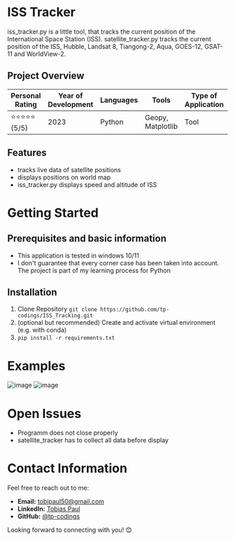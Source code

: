 # ISS Tracker
iss_tracker.py is a little tool, that tracks the current position of the International Space Station (ISS). satellite_tracker.py tracks the current position of the ISS, Hubble, Landsat 8, Tiangong-2, Aqua, GOES-12, GSAT-11 and WorldView-2.

## Project Overview

| Personal Rating | Year of Development | Languages | Tools | Type of Application |  |
| --- | --- | --- | --- | --- | --- |
| ⭐️⭐️⭐️⭐️⭐️ (5/5) | 2023 | Python | Geopy, Matplotlib | Tool |  |

## Features
- tracks live data of satellite positions
- displays positions on world map
- iss_tracker.py displays speed and altitude of ISS

# Getting Started

## Prerequisites and basic information

- This application is tested in windows 10/11
- I don't guarantee that every corner case has been taken into account. The project is part of my learning process for Python
  
## Installation

1. Clone Repository
`git clone https://github.com/tp-codings/ISS_Tracking.git`
2. (optional but recommended) Create and activate virtual environment (e.g. with conda)
3. `pip install -r requirements.txt`

# Examples
![image](https://github.com/tp-codings/ISS_Tracking/assets/118997294/07f82ef3-86dd-4630-9abd-3452ed752e67)
![image](https://github.com/tp-codings/ISS_Tracking/assets/118997294/07abfdc4-57c0-46da-bdba-02f12cb9a1d5)

# Open Issues
- Programm does not close properly
- satellite_tracker has to collect all data before display

# Contact Information

Feel free to reach out to me:

- **Email:** [tobipaul50@gmail.com](mailto:tobipaul50@gmail.com)
- **LinkedIn:** [Tobias Paul](https://www.linkedin.com/in/tobias-paul-657513276/)
- **GitHub:** [@tp-codings](https://github.com/tp-codings)

Looking forward to connecting with you! 😊
